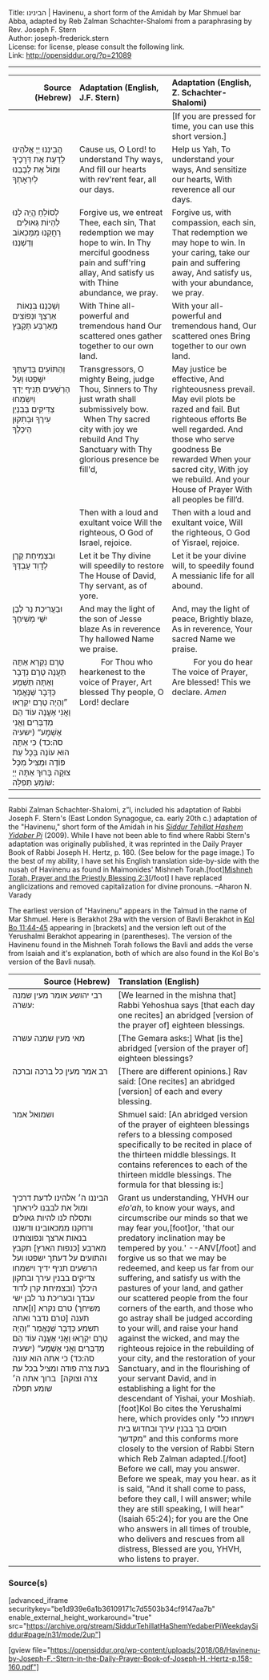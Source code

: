 <html>
<head></head>
<body>
Title: הבינינו | Havinenu, a short form of the Amidah by Mar Shmuel bar Abba, adapted by Reb Zalman Schachter-Shalomi from a paraphrasing by Rev. Joseph F. Stern<br />
Author: joseph-frederick.stern<br />
License: for license, please consult the following link.<br />
Link: <a href="http://opensiddur.org/?p=21089">http://opensiddur.org/?p=21089</a>
<p />
<hr />

<table style="margin-left: auto;margin-right: auto;" class="draggable">
<thead><tr><th id="x" style="text-align: right;">Source (Hebrew)</th><th style="text-align: left;">Adaptation (English, J.F. Stern)</th><th style="text-align: left;">Adaptation (English, Z. Schachter-Shalomi)</th></tr></thead>
<tbody>
<tr><td style="vertical-align:top;" width="26%">
<div class="liturgy"><span lang="he">

</span></div></td>
 
<td style="vertical-align:top;" width="36%">
<div class="english">

</div></td>
 
<td style="vertical-align:top;" width="36%">
<div class="english">
[If you are pressed for time, 
you can use this short version.]
</div></td></tr>


<tr><td style="vertical-align:top;" width="26%">
<div class="liturgy"><span lang="he">
הֲבִינֵנוּ יְיָ אֱלֹהֵינוּ 
לָדַעַת אֶת דְּרָכֶיךָ 
וּמוֹל אֶת לְבָבֵנוּ 
לְיִרְאָתְךָ 
</span></div></td>
 
<td style="vertical-align:top;" width="36%">
<div class="english">
Cause us, O Lord! 
to understand Thy ways,
And fill our hearts 
with rev'rent fear, all our days.
</div></td>
 
<td style="vertical-align:top;" width="36%">
<div class="english">
Help us Yah,
To understand your ways,
And sensitize our hearts,
With reverence all our days.
</div></td></tr>


<tr><td style="vertical-align:top;" width="26%">
<div class="liturgy"><span lang="he">
לְסוֹלֵחַ הֱיֵה לָנוּ 
לִהְיוֹת גְּאוּלִים 
&nbsp;
רַחֲקֵנוּ מִמַּכְאוֹב 
וְדַשְׁנֵנוּ 
</span></div></td>
 
<td style="vertical-align:top;" width="36%">
<div class="english">
Forgive us, we entreat Thee, each sin,
That redemption we may hope to win.
In Thy merciful goodness
pain and suff'ring allay,
And satisfy us with Thine abundance, 
we pray.
</div></td>
 
<td style="vertical-align:top;" width="36%">
<div class="english">
Forgive us, with compassion, each sin,
That redemption we may hope to win.
In your caring, 
take our pain and suffering away,
And satisfy us, with your abundance,
we pray.
</div></td></tr>


<tr><td style="vertical-align:top;" width="26%">
<div class="liturgy"><span lang="he">
&nbsp;
וְשַׁכְּנֵנוּ בִּנְאוֹת אַרְצְךָ 
וּנְפוֹצִים מֵאַרְבַּע תְּקַבֵּץ 
</span></div></td>
 
<td style="vertical-align:top;" width="36%">
<div class="english">
With Thine all-powerful and tremendous hand
Our scattered ones 
gather together to our own land.
</div></td>
 
<td style="vertical-align:top;" width="36%">
<div class="english">
With your all-powerful and tremendous hand,
Our scattered ones
Bring together to our own land.
</div></td></tr>


<tr><td style="vertical-align:top;" width="26%">
<div class="liturgy"><span lang="he">
וְהַתּוֹעִים בְּדַעְתְּךָ 
יִשָּׁפְטוּ 
וְעַל הָרְשָׁעִים תָּנִיף יָדְךָ 
&nbsp;
&nbsp;
&nbsp;
&nbsp;
וְיִשְׂמְחוּ צַדִּיקִים 
בְּבִנְיַן 
עִירֶךָ 
וּבְתִקּוּן הֵיכָלֶךָ 
</div></td>
 
<td style="vertical-align:top;" width="36%">
<div class="english">
Transgressors, O mighty Being, 
judge Thou,
Sinners to Thy just wrath shall submissively bow.
&nbsp;
&nbsp;
&nbsp;
&nbsp;
When Thy sacred city 
with joy we rebuild
And Thy Sanctuary 
with Thy glorious presence be fill'd,
</div></td>
 
<td style="vertical-align:top;" width="36%">
<div class="english">
May justice be effective,
And righteousness prevail.
May evil plots be razed and fail.
But righteous efforts 
Be well regarded.
And those who serve goodness 
Be rewarded
When your sacred city, 
With joy we rebuild.
And your House of Prayer
With all peoples be fill’d.
</div></td></tr>


<tr><td style="vertical-align:top;" width="26%">
<div class="liturgy"><span lang="he">

</div></td>
 
<td style="vertical-align:top;" width="36%">
<div class="english">
Then with a loud and exultant voice
Will the righteous, O God of Israel, rejoice.
</div></td>
 
<td style="vertical-align:top;" width="36%">
<div class="english">
Then with a loud and exultant voice,
Will the righteous, O God of Yisrael, rejoice.
</div></td></tr>


<tr><td style="vertical-align:top;" width="26%">
<div class="liturgy"><span lang="he">
וּבִצְמִיחַת 
קֶרֶן לְדָוִד עַבְדֶּךָ 
</span></div></td>
 
<td style="vertical-align:top;" width="36%">
<div class="english">
Let it be Thy divine will speedily to restore
The House of David, Thy servant, as of yore.
</div></td>
 
<td style="vertical-align:top;" width="36%">
<div class="english">
Let it be your divine will, to speedily found
A messianic life for all abound.
</div></td></tr>


<tr><td style="vertical-align:top;" width="26%">
<div class="liturgy"><span lang="he">
וּבַעֲרִיכַת נֵר 
לְבֶן יִשַּׁי מְשִׁיחֶךָ
</span></div></td>
 
<td style="vertical-align:top;" width="36%">
<div class="english">
And may the light of the son of Jesse 
blaze 
As in reverence 
Thy hallowed Name we praise.
</div></td>
 
<td style="vertical-align:top;" width="36%">
<div class="english">
And, may the light of peace, 
Brightly blaze,
As in reverence,
Your sacred Name we praise.
</div></td></tr>


<tr><td style="vertical-align:top;" width="26%">
<div class="liturgy"><span lang="he">
טֶרֶם נִקְרָא אַתָּה תַּעֲנֶה 
טֶרֶם נְדָּבָר וְאַתָּה תַּשְׁמָע 
כַּדָּבָר שֶׁנֶּאֱמַר ”וְהָיָה טֶרֶם יִקְרָאוּ 
וַאֲנִי אֶעֱנֶה עוֹד הֵם מְדַבְּרִים 
וַאֲנִי אֶשְׁמָע“ <span class="citation">(ישעיה סה:כד)</span>
כִּי אַתָּה הוּא עוֹנֶה 
בְּכָל עֵת פּוֹדֶה וּמַצִּיל מִכָּל צוּקָה
בָּרוּךְ אַתָּה יְיָ‎ שׁוֹמֵעַ תְּפִלָּה:
</span></div></td>
 
<td style="vertical-align:top;" width="36%">
<div class="english">
&nbsp;
&nbsp;
&nbsp;
&nbsp;
&nbsp;
For Thou who hearkenest 
to the voice of Prayer,
Art blessed Thy people, O Lord! 
declare
</div></td>
 
<td style="vertical-align:top;" width="36%">
<div class="english">
&nbsp;
&nbsp;
&nbsp;
&nbsp;
&nbsp;
For you do hear 
The voice of Prayer,
Are blessed!  
This we declare. <em>Amen</em>
</div></td></tr>
</tbody></table>

<hr />

Rabbi Zalman Schachter-Shalomi, z”l, included his adaptation of Rabbi Joseph F. Stern's (East London Synagogue, ca. early 20th c.) adaptation of the "Havinenu," short form of the Amidah in his <em><a href="https://opensiddur.org/siddurim/ha-ari/neo-hasidut/reb-zalmans-open-siddur-tehillat-hashem/">Siddur Tehillat Hashem Yidaber Pi</a></em> (2009). While I have not been able to find where Rabbi Stern's adaptation was originally published, it was reprinted in the Daily Prayer Book of Rabbi Joseph H. Hertz, p. 160. (See below for the page image.) To the best of my ability, I have set his English translation side-by-side with the nusaḥ of Havinenu as found in Maimonides' Mishneh Torah.[foot]<a href="https://www.sefaria.org/Mishneh_Torah%2C_Prayer_and_the_Priestly_Blessing.2.3?lang=bi" rel="noopener noreferrer" target="_blank">Mishneh Torah, Prayer and the Priestly Blessing 2:3</a>[/foot] I have replaced anglicizations and removed capitalization for divine pronouns. –Aharon N. Varady

The earliest version of "Havinenu" appears in the Talmud in the name of Mar Shmuel. Here is Berakhot 29a with the version of Bavli Berakhot in <a href="https://www.sefaria.org/Kol_Bo.11.44-45?lang=bi" rel="noopener noreferrer" target="_blank">Kol Bo 11:44-45</a> appearing in [brackets] and the version left out of the Yerushalmi Berakhot appearing in (parentheses). The version of the Havinenu found in the Mishneh Torah follows the Bavli and adds the verse from Isaiah and it's explanation, both of which are also found in the Kol Bo's version of the Bavli nusaḥ. 

<table style="margin-left: auto;margin-right: auto;" class="draggable">
<thead><tr><th id="x" style="text-align: right;">Source (Hebrew)</th><th style="text-align: left;">Translation (English)</th></tr></thead>
<tbody>
<tr><td style="vertical-align:top;" width="26%">
<div class="liturgy"><span lang="he">
רבי יהושע אומר מעין שמנה עשרה: 
</span></div></td>
 
<td style="vertical-align:top;" width="36%">
<div class="english">
[We learned in the mishna that] Rabbi Yehoshua says [that each day one recites] an abridged [version of the prayer of] eighteen blessings.
</div></td></tr>


<tr><td style="vertical-align:top;" width="26%">
<div class="liturgy"><span lang="he">
מאי מעין שמנה עשרה 
</span></div></td>
 
<td style="vertical-align:top;" width="36%">
<div class="english">
[The Gemara asks:] What [is the] abridged [version of the prayer of] eighteen blessings? 
 </div></td></tr>


<tr><td style="vertical-align:top;" width="26%">
<div class="liturgy"><span lang="he">
רב אמר מעין כל ברכה וברכה 
</span></div></td>
 
<td style="vertical-align:top;" width="36%">
<div class="english">
[There are different opinions.] Rav said: [One recites] an abridged [version] of each and every blessing. 
</div></td></tr>


<tr><td style="vertical-align:top;" width="26%">
<div class="liturgy"><span lang="he">
ושמואל אמר 
</span></div></td>
 
<td style="vertical-align:top;" width="36%">
<div class="english">
Shmuel said: [An abridged version of the prayer of eighteen blessings refers to a blessing composed specifically to be recited in place of the thirteen middle blessings. It contains references to each of the thirteen middle blessings. The formula for that blessing is:]
</div></td></tr>


<tr><td style="vertical-align:top;" width="26%">
<div class="liturgy"><span lang="he">
הביננו ה׳ אלהינו לדעת דרכיך 
ומול את לבבנו ליראתך 
ותסלח לנו להיות גאולים 
ורחקנו ממכאובינו 
ודשננו בנאות ארצך 
ונפוצותינו מארבע [כנפות הארץ] תקבץ 
והתועים על דעתך ישפטו 
ועל הרשעים תניף ידיך 
וישמחו צדיקים בבנין עירך 
ובתקון היכלך 
(ובצמיחת קרן לדוד עבדך 
ובעריכת נר לבן ישי משיחך)
טרם נקרא [ו]אתה תענה 
[טרם נדבר ואתה תשמע 
כַּדָּבָר שֶׁנֶּאֱמַר ”וְהָיָה טֶרֶם יִקְרָאוּ וַאֲנִי אֶעֱנֶה עוֹד הֵם מְדַבְּרִים וַאֲנִי אֶשְׁמָע“ <span class="citation">(ישעיה סה:כד)</span>
כי אתה הוא עונה בעת צרה פודה ומציל בכל עת צרה וצוקה]&nbsp;
ברוך אתה ה׳ שומע תפלה
 </span></div></td>
 
<td style="vertical-align:top;" width="36%">
<div class="english">
Grant us understanding, YHVH our <em>elo'ah</em>, to know your ways, 
and circumscribe our minds so that we may fear you,[foot]or, 'that our predatory inclination may be tempered by you.' --ANV[/foot] 
and forgive us so that we may be redeemed, 
and keep us far from our suffering, 
and satisfy us with the pastures of your land, 
and gather our scattered people from the four corners of the earth, 
and those who go astray shall be judged according to your will, 
and raise your hand against the wicked, 
and may the righteous rejoice in the rebuilding of your city, 
and the restoration of your Sanctuary, 
and in the flourishing of your servant David, 
and in establishing a light for the descendant of Yishai, your Moshiaḥ.[foot]Kol Bo cites the Yerushalmi here, which provides only "וישמחו כל חוסים בך בבנין עירך ובחדוש בית מקדשך" and this conforms more closely to the version of Rabbi Stern which Reb Zalman adapted.[/foot] 
Before we call, may you answer. 
Before we speak, may you hear.
as it is said, "And it shall come to pass, before they call, I will answer; while they are still speaking, I will hear" (Isaiah 65:24); 
for you are the One who answers in all times of trouble, who delivers and rescues from all distress, 
Blessed are you, YHVH, who listens to prayer.
</div></td></tr>
</tbody></table>


<h3>Source(s)</h3>

[advanced_iframe securitykey="be1d939e6a1b36109171c7d5503b34cf9147aa7b" enable_external_height_workaround="true" src="https://archive.org/stream/SiddurTehillatHaShemYedaberPiWeekdaySiddur#page/n31/mode/2up"]

[gview file="https://opensiddur.org/wp-content/uploads/2018/08/Havinenu-by-Joseph-F.-Stern-in-the-Daily-Prayer-Book-of-Joseph-H.-Hertz-p.158-160.pdf"]

</body>
</html>